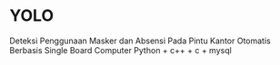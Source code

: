 # YOLO
Deteksi Penggunaan Masker dan Absensi Pada Pintu Kantor Otomatis Berbasis Single Board Computer
Python + c++ + c + mysql
